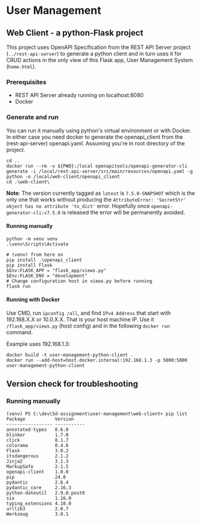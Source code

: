 # User Management

## Web Client - a python-Flask project

This project uses OpenAPI Specification from the REST API Server project (`../rest-api-server`) to generate a python
client and in turn uses it for CRUD actions in the only view of this Flask app, User Management System (`home.html`).

### Prerequisites

- REST API Server already running on localhost:8080
- Docker

### Generate and run

You can run it manually using python's virtual environment or with Docker. In either case you need docker to generate
the openapi_client from the (rest-api-server) openapi.yaml. Assuming you're in root directory of the project.
```shell
cd ..
docker run --rm -v ${PWD}:/local openapitools/openapi-generator-cli generate -i /local/rest-api-server/src/main/resources/openapi.yaml -g python -o /local/web-client/openapi_client
cd .\web-client\

```
**Note**: The version currently tagged as `latest` is `7.5.0-SNAPSHOT` which is the only one that works without producing
the `AttributeError: 'SecretStr' object has no attribute 'to_dict'` error. Hopefully once `openapi-generator-cli:v7.5.0`
is released the error will be permanently avoided.

#### Running manually

```shell
python -m venv venv
.\venv\Scripts\Activate

# (venv) from here on
pip install .\openapi_client
pip install Flask
$Env:FLASK_APP = "flask_app/views.py"
$Env:FLASK_ENV = "development"
# Change configuration host in views.py before running
flask run

```

#### Running with Docker

Use CMD, run `ipconfig /all`, and find `IPv4 Address` that start with 192.168.X.X or 10.0.X.X. That is your host
machine IP. Use it `/flask_app/views.py` (host config) and in the following `docker run` command.

Example uses 192.168.1.3:
```shell
docker build -t user-management-python-client .
docker run --add-host=host.docker.internal:192.168.1.3 -p 5000:5000 user-management-python-client

```










## Version check for troubleshooting

### Running manually

```shell
(venv) PS C:\dev\5d-assignment\user-management\web-client> pip list         
Package           Version
----------------- -----------
annotated-types   0.6.0
blinker           1.7.0
click             8.1.7
colorama          0.4.6
Flask             3.0.2
itsdangerous      2.1.2
Jinja2            3.1.3
MarkupSafe        2.1.5
openapi-client    1.0.0
pip               24.0
pydantic          2.6.4
pydantic_core     2.16.3
python-dateutil   2.9.0.post0
six               1.16.0
typing_extensions 4.10.0
urllib3           2.0.7
Werkzeug          3.0.1
```